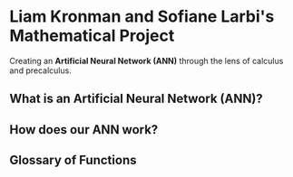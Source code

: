 # Liam Kronman and Sofiane Larbi's Mathematical Project
Creating an **Artificial Neural Network (ANN)** through the lens of calculus and precalculus.

## What is an Artificial Neural Network (ANN)?


## How does our ANN work?


## Glossary of Functions
